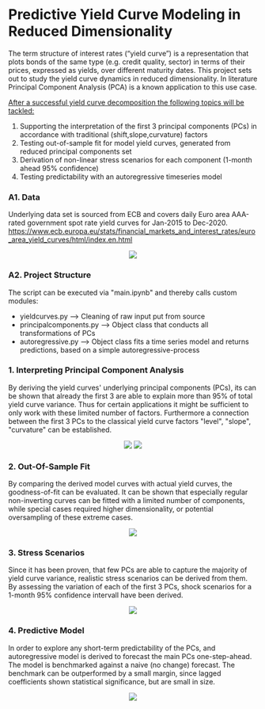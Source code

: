 # Predictive Yield Curve Modeling in Reduced Dimensionality

The term structure of interest rates (“yield curve”) is a representation that plots bonds of the same type (e.g. credit quality, sector) in terms of their prices, expressed as yields, over different maturity dates. This project sets out to study the yield curve dynamics in reduced dimensionality. In literature Principal Component Analysis (PCA) is a known application to this use case.

<u>After a successful yield curve decomposition the following topics will be tackled:</u>
1) Supporting the interpretation of the first 3 principal components (PCs) in accordance with traditional (shift,slope,curvature) factors
2) Testing out-of-sample fit for model yield curves, generated from reduced principal components set
3) Derivation of non-linear stress scenarios for each component (1-month ahead 95% confidence)
4) Testing predictability with an autoregressive timeseries model

### A1. Data
Underlying data set is sourced from ECB and covers daily Euro area AAA-rated government spot rate yield curves for Jan-2015 to Dec-2020. https://www.ecb.europa.eu/stats/financial_markets_and_interest_rates/euro_area_yield_curves/html/index.en.html

<p align="center"> <img src="https://github.com/bernhard-pfann/pca-yield-curve-analytics/blob/main/assets/img/yields-dyn.gif"></p>

### A2. Project Structure
The script can be executed via "main.ipynb" and thereby calls custom modules:
- yieldcurves.py --> Cleaning of raw input put from source
- principalcomponents.py --> Object class that conducts all transformations of PCs
- autoregressive.py --> Object class fits a time series model and returns predictions, based on a simple autoregressive-process

### 1. Interpreting Principal Component Analysis
By deriving the yield curves' underlying principal components (PCs), its can be shown that already the first 3 are able to explain more than 95% of total yield curve variance. Thus for certain applications it might be sufficient to only work with these limited number of factors. Furthermore a connection between the first 3 PCs to the classical yield curve factors "level", "slope", "curvature" can be established.
<p align="center">
  <img src="https://github.com/bernhard-pfann/pca-yield-curve-analytics/blob/main/assets/img/pc-scores-dyn.gif">
  <img src="https://github.com/bernhard-pfann/pca-yield-curve-analytics/blob/main/assets/img/pc-interpret.png"><br>
</p>


### 2. Out-Of-Sample Fit
By comparing the derived model curves with actual yield curves, the goodness-of-fit can be evaluated. It can be shown that especially regular non-inverting curves can be fitted with a limited number of components, while special cases required higher dimensionality, or potential oversampling of these extreme cases.
<p align="center"> 
  <img src="https://github.com/bernhard-pfann/pca-yield-curve-analytics/blob/main/assets/img/pc-fit-dyn.gif">
</p>


### 3. Stress Scenarios
Since it has been proven, that few PCs are able to capture the majority of yield curve variance, realistic stress scenarios can be derived from them. By assessing the variation of each of the first 3 PCs, shock scenarios for a 1-month 95% confidence intervall have been derived.
<p align="center"><img src="https://github.com/bernhard-pfann/pca-yield-curve-analytics/blob/main/assets/img/yields-stress.png"></p>


### 4. Predictive Model
In order to explore any short-term predictability of the PCs, and autoregressive model is derived to forecast the main PCs one-step-ahead. The model is benchmarked against a naive (no change) forecast. The benchmark can be outperformed by a small margin, since lagged coefficients shown statistical significance, but are small in size.

<p align="center"><img src="https://github.com/bernhard-pfann/pca-yield-curve-analytics/blob/main/assets/img/yields-pred-eval.png"></p>
